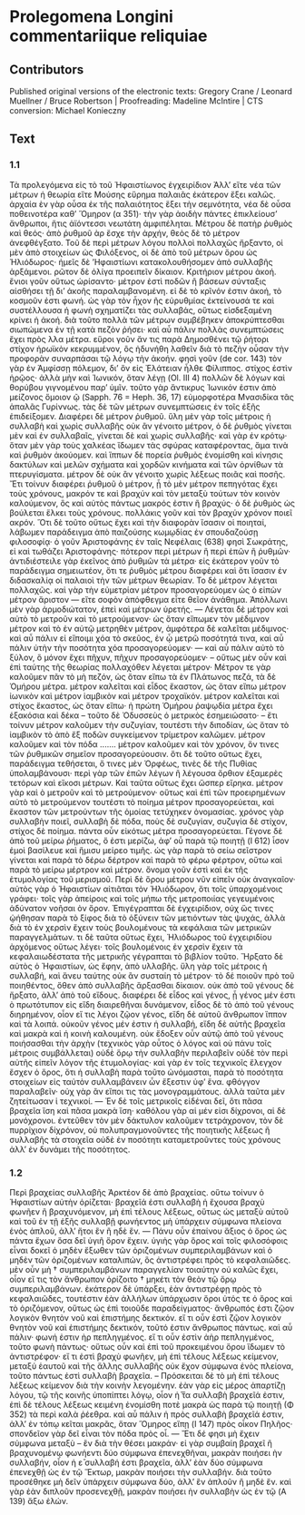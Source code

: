 # Prolegomena Longini commentariique reliquiae  

## Contributors  
Published original versions of the electronic texts: Gregory Crane / Leonard Muellner / Bruce Robertson | Proofreading: Madeline McIntire | CTS conversion: Michael Konieczny  

## Text  
### 1.1  
Τὰ προλεγόμενα εἰς τὸ τοῦ Ἡφαιστίωνος ἐγχειρίδιον Ἀλλʼ εἴτε νέα τῶν μέτρων ἡ θεωρία εἴτε Μούσης εὕρημα παλαιᾶς ἑκάτερον ἕξει καλῶς. ἀρχαία ὲν γὰρ οὖσα ἐκ τῆς παλαιότητος ἕξει τὴν σεμνότητα, νέα δὲ οὖσα ποθεινοτέρα καθʼ Ὅμηρον (α 351)· τὴν γὰρ ἀοιδὴν πάντες ἐπικλείουσʼ ἄνθρωποι, ἥτις ἀϊόντεσσι νεωτάτη ἀμφιπέληται. Μέτρου δὲ πατὴρ ῥυθμὸς καὶ θεός· ἀπὸ ῥυθμοῦ ὰρ ἔσχε τὴν ἀρχήν, θεὸς δὲ τὸ μέτρον ἀνεφθέγξατο. Τοῦ δὲ περὶ μέτρων λόγου πολλοὶ πολλαχῶς ἤρξαντο, οἱ μὲν ἀπὸ στοιχείων ὡς Φιλόξενος, οἱ δὲ ἀπὸ τοῦ μέτρων ὅρου ὡς Ἡλιόδωρος· ἡμεῖς δὲ ʼHφαιστίωνι κατακολουθήσομεν ἀπὸ συλλαβῆς ἀρξάμενοι. ρῶτον δὲ ὀλίγα προειπεῖν δίκαιον. Κριτήριον μέτρου ἀκοή. ἔνιοι γοῦν οὕτως ὡρίσαντο· μέτρον ἐστὶ ποδῶν ἢ βάσεων σύνταξις αἰσθήσει τῇ διʼ ἀκοῆς παραλαμβανομένη. εἰ δὲ τὸ κρῖνόν ἐστιν ἀκοή, τὸ κοσμοῦν ἐστι φωνή. ὡς γὰρ τὸν ἦχον ῆς εὐρυθμίας ἐκτείνουσά τε καὶ συστέλλουσα ἡ φωνὴ σχηματίζει τὰς συλλαβάς, οὕτως εἰσδεξαμένη κρίνει ἡ ἀκοή. διὰ τοῦτο πολλὰ τῶν μέτρων συμβέβηκεν ἀποκρύπτεσθαι σιωπώμενα ἐν τῇ κατὰ πεζὸν ῥήσει· καὶ αὖ πάλιν πολλὰς συνεμπτώσεις ἔχει πρὸς λλα μέτρα. εὕροι γοῦν ἄν τις παρὰ Δημοσθένει τῷ ῥήτορι στίχον ἡρωϊκὸν κεκρυμμένον, ὃς ἠδυνήθη λαθεῖν διὰ τὸ πεζὴν οὖσαν τὴν προφορὰν συναρπάσαι τῷ λόγῳ τὴν ἀκοήν. φησὶ γοῦν (de cor. 143) τὸν γὰρ ἐν Ἀμφίσσῃ πόλεμον, διʼ ὅν εἰς Ἐλάτειαν ἦλθε Φίλιππος. στίχος ἐστὶν ἡρῷος· ἀλλὰ μὴν καὶ Ἰωνικόν, ὅταν λέγῃ (Ol. III 4) πολλῶν δὲ λόγων καὶ θορύβου γιγνομένου παρʼ ὑμῖν. τοῦτο γὰρ ἄντικρυς Ἰωνικόν ἐστιν ἀπὸ μείζονος ὅμοιον ῷ (Sapph. 76 = Heph. 36, 17) εὐμορφοτέρα Μνασιδίκα τᾶς ἁπαλᾶς Γυρίννως. τὰς δὲ τῶν μέτρων συνεμπτώσεις ἐν τοῖς ἑξῆς ἐπιδείξομεν. Διαφέρει δὲ μέτρον ῥυθμοῦ. ὕλη μὲν γὰρ τοῖς μέτροις ἡ συλλαβὴ καὶ χωρὶς συλλαβῆς οὐκ ἂν γένοιτο μέτρον, ὁ δὲ ῥυθμὸς γίνεται μὲν καὶ ἐν συλλαβαῖς, γίνεται δὲ καὶ χωρὶς συλλαβῆς· καὶ γὰρ ἐν κρότῳ· ὅταν μὲν γὰρ τοὺς χαλκέας ἴδωμεν τὰς σφύρας καταφέροντας, ἅμα τινὰ καὶ ῥυθμὸν ἀκούομεν. καὶ ἵππων δὲ πορεία ῥυθμὸς ἐνομίσθη καὶ κίνησις δακτύλων καὶ μελῶν σχήματα καὶ χορδῶν κινήματα καὶ τῶν ὀρνίθων τὰ πτερυγίσματα. μέτρον δὲ οὐκ ἂν γένοιτο χωρὶς λέξεως ποιᾶς καὶ ποσῆς. Ἔτι τοίνυν διαφέρει ῥυθμοῦ ὸ μέτρον, ᾗ τὸ μὲν μέτρον πεπηγότας ἔχει τοὺς χρόνους, μακρόν τε καὶ βραχύν καὶ τὸν μεταξὺ τούτων τὸν κοινὸν καλούμενον, ὃς καὶ αὐτὸς πάντως μακρός ἐστιν ἢ βραχύς· ὁ δὲ ῥυθμὸς ὡς βούλεται ἕλκει τοὺς χρόνους. πολλάκις γοῦν καὶ τὸν βραχύν χρόνον ποιεῖ ακρόν. Ὅτι δὲ τοῦτο οὕτως ἔχει καὶ τὴν διαφορὰν ἴσασιν οἱ ποιηταί, λάβωμεν παράδειγμα ἀπὸ παιζούσης κωμῳδίας ἐν σπουδαζούσῃ φιλοσοφίᾳ· ὁ γοῦν Ἀριστοφάνης ἐν ταῖς Νεφέλαις (638) φησὶ Σωκράτης, εἰ καὶ τωθάζει Ἀριστοφάνης· πότερον περὶ μέτρων ἢ περὶ ἐπῶν ἢ ῥυθμῶν· ἀντιδιέστειλε γὰρ ἐκεῖνος ἀπὸ ῥυθμῶν τὰ μέτρα· εἰς ἑκάτερον γοῦν τὸ παράδειγμα σημειωτέον, ὅτι τε ῥυθμὸς μέτρου διαφέρει καὶ ὅτι ἴσασιν ἐν διδασκαλίᾳ οἱ παλαιοὶ τὴν τῶν μέτρων θεωρίαν. Το δὲ μέτρον λέγεται πολλαχῶς. καὶ γὰρ τὴν εὐμετρίαν μέτρον προσαγορεύομεν ὡς ὁ εἰπὼν μέτρον ἄριστον — εἴτε σοφὸν ἀπόφθεγμα εἶτε θεῖον ἀνάθημα. Ἀπόλλωνι μὲν γὰρ ἁρμοδιώτατον, ἐπεὶ καὶ μέτρων ὑρετής. — Λέγεται δὲ μέτρον καὶ αὐτὸ τὸ μετροῦν καὶ τὸ μετρούμενον· ὡς ὅταν εἴπωμεν τὸν μέδιμνον μέτρον καὶ τὸ ἐν αὐτῷ μετρηθὲν μέτρον, ἀμφότερα δὲ καλεῖται μέδιμνος· καὶ αὖ πάλιν εἰ εἴποιμι χόα τὸ σκεῦος, ἐν ᾧ μετρῶ ποσότητά τινα, καὶ αὖ πάλιν ὐτὴν τὴν ποσότητα χόα προσαγορεύομεν· — καὶ αὖ πάλιν αὐτὸ τὸ ξύλον, ὃ μόνον ἔχει πῆχυν, πῆχυν προσαγορεύομεν· – οὕτως μὲν οὖν καὶ ἐπὶ ταύτης τῆς θεωρίας πολλαχόθεν λέγεται μέτρον· Μέτρον τε γὰρ καλοῦμεν πᾶν τὸ μὴ πεζόν, ὡς ὅταν εἴπω τὰ ὲν Πλάτωνος πεζά, τὰ δὲ Ὁμήρου μέτρα. μέτρον καλεῖται καὶ εἶδος ἕκαστον, ὡς ὅταν εἴπω μέτρον ἰωνικὸν καὶ μέτρον ἰαμβικὸν καὶ μέτρον τροχαϊκόν. μέτρον καλεῖται καὶ στίχος ἕκαστος, ὡς ὅταν εἴπω· ἡ πρώτη Ὁμήρου ῥαψῳδία μέτρα ἔχει ἑξακόσια καὶ δέκα – τοῦτο δὲ Ὀδυσσεὺς ὁ μετρικὸς ἐσημειώσατο· – ἔτι τοίνυν μέτρον καλοῦμεν τὴν συζυγίαν, τουτέστι τὴν διποδίαν, ὡς ὅταν τὸ ἰαμβικὸν τὸ ἀπὸ ἕξ ποδῶν συγκείμενον τρίμετρον καλῶμεν. μέτρον καλοῦμεν καὶ τὸν πόδα ....... μέτρον καλοῦμεν καὶ τὸν χρόνον, ὅν τινες τῶν ῥυθμικῶν σημεῖον προσαγορεύουσιν. ὅτι δὲ τοῦτο οὕτως ἔχει, παράδειγμα τεθήσεται, ὅ τινες μὲν Ὀρφέως, τινὲς δὲ τῆς Πυθίας ὑπολαμβάνουσι· περὶ γὰρ τῶν ἐπῶν λέγων ἢ λέγουσα ὄρθιον ἑξαμερὲς τετόρων καὶ εἴκοσι μέτρων. Καὶ ταῦτα οὕτως ἔχει ὥσπερ εἴρηκα. μέτρον γὰρ καὶ ὸ μετροῦν καὶ τὸ μετρούμενον· οὕτως καὶ ἐπὶ τῶν προειρημένων αὐτὸ τὸ μετρούμενον τουτέστι τὸ ποίημα μέτρον προσαγορεύεται, καὶ ἕκαστον τῶν μετρούντων τῆς ὁμοίας τετύχηκεν ὀνομασίας. χρόνος γὰρ συλλαβὴν ποιεῖ, συλλαβὴ δὲ πόδα, ποὺς δὲ συζυγίαν, συζυγία δὲ στίχον, στίχος δὲ ποίημα. πάντα οὖν εἰκότως μέτρα προσαγορεύεται. Γέγονε δὲ ἀπὸ τοῦ μείρω ῥήματος, ὅ ἐστι μερίζω, ἀφʼ οὗ παρὰ τῷ ποιητῇ (I 612) ἶσον ἐμοὶ βασίλευε καὶ ἥμισυ μείρεο τιμῆς. ὡς γὰρ παρὰ τὸ σείω σεῖστρον γίνεται καὶ παρὰ τὸ δέρω δέρτρον καὶ παρὰ τὸ φέρω φέρτρον, οὕτω καὶ παρὰ τὸ μείρω μέρτρον καὶ μέτρον. ὄνομα γοῦν ἐστὶ καὶ ἐκ τῆς ἐτυμολογίας τοῦ μερισμοῦ. Περὶ δὲ ὅρου μέτρου νῦν εἰπεῖν οὐκ ἀναγκαῖον· αὐτὸς γὰρ ὁ Ἡφαιστίων αἰτιᾶται τὸν Ἡλιόδωρον, ὅτι τοῖς ὑπαρχομένοις γράφει· τοῖς γὰρ ἀπείροις καὶ τοῖς μήπω τῆς μετροποιίας γεγευμένοις ἀδύνατον νοῆσαι ὸν ὅρον. Ἐπιγέγραπται δὲ ἐγχειρίδιον, οὐχ ὥς τινες ᾠήθησαν παρὰ τὸ ξίφος διὰ τὸ ὀξύνειν τῶν μετιόντων τὰς ψυχάς, ἀλλὰ διὰ τὸ ἐν χερσὶν ἔχειν τοὺς βουλομένους τὰ κεφάλαια τῶν μετρικῶν παραγγελμάτων. τι δὲ ταῦτα οὕτως ἔχει, Ἡλιόδωρος τοῦ ἐγχειριδίου ἀρχόμενος οὕτως λέγει· τοῖς βουλομένοις ἐν χερσὶν ἔχειν τὰ κεφαλαιωδέστατα τῆς μετρικῆς γέγραπται τὸ βιβλίον τοῦτο. Ἤρξατο δὲ αὐτὸς ὁ Ἡφαιστίων, ὡς ἔφην, ἀπὸ υλλαβῆς. ὕλη γὰρ τοῖς μέτροις ἡ συλλαβή, καὶ ἄνευ ταύτης οὐκ ἂν συσταίη τὸ μέτρον· τὸ δέ ποιοῦν πρὸ τοῦ ποιηθέντος, ὅθεν ἀπὸ συλλαβῆς ἄρξασθαι δίκαιον. οὐκ ἀπὸ τοῦ γένους δὲ ἤρξατο, ἀλλʼ ἀπὸ τοῦ εἴδους. διαφέρει δὲ εἶδος καὶ γένος, ᾗ γένος μέν ἐστι ὸ πρωτότυπον εἰς εἴδη διαιρεθῆναι δυνάμενον, εἶδος δὲ τὸ ἀπὸ τοῦ γένους διηρημένον, οἷον εἴ τις λέγοι ζῷον γένος, εἴδη δὲ αὐτοῦ ἄνθρωπον ἵππον καὶ τὰ λοιπά. οὐκοῦν γένος μέν ἐστιν ἡ συλλαβή, εἴδη δὲ αὐτῆς βραχεῖα καὶ μακρὰ καὶ ἡ κοινὴ καλουμένη. οὐκ ἔδοξεν οὖν αὐτῷ ἀπὸ τοῦ γένους ποιήσασθαι τὴν ἀρχὴν (τεχνικὸς γὰρ οὗτος ὁ λόγος καὶ οὐ πάνυ τοῖς μέτροις συμβάλλεται) οὐδὲ ὅρῳ τὴν συλλαβὴν περιλαβεῖν οὐδὲ τὸν περὶ αὐτῆς εἰπεῖν λόγον τῆς ἐτυμολογίας· καὶ γὰρ ἐν τοῖς τεχνικοῖς ἔλεγχον ἔσχεν ὁ ὅρος, ὅτι ἡ συλλαβὴ παρὰ τοῦτο ὠνόμασται, παρὰ τὸ ποσότητα στοιχείων εἰς ταὐτὸν συλλαμβάνειν ὧν ἔξεστιν ὑφʼ ἕνα. φθόγγον παραλαβεῖν· οὐχ γὰρ ἂν εἴποι τις τὰς μονογραμμάτους. ἀλλὰ ταῦτα μὲν ζητείτωσαν ἱ τεχνικοί. — Ἐν δὲ τοῖς μετρικοῖς εἰδέναι δεῖ, ὅτι πᾶσα βραχεῖα ἴση καὶ πᾶσα μακρὰ ἴση· καθόλου γὰρ αἱ μέν εἰσι δίχρονοι, αἱ δὲ μονόχρονοι. ἐντεῦθεν τὸν μὲν δάκτυλον καλοῦμεν τετράχρονον, τὸν δὲ πυρρίχιον δίχρόνον, οὐ πολυπραγμονοῦντες τῆς ποιητικῆς λέξεως ἢ συλλαβῆς τὰ στοιχεῖα οὐδὲ ἐν ποσότητι καταμετροῦντες τοὺς χρόνους ἀλλʼ ἐν δυνάμει τῆς ποσότητος.  
### 1.2  
Περὶ βραχείας συλλαβῆς Ἀρκτέον δὲ ἀπὸ βραχείας. οὕτω τοίνυν ὁ Ἡφαιστίων αὐτὴν ὁρίζεται· βραχεῖά ἐστι συλλαβὴ ἡ ἔχουσα βραχὺ φωνῆεν ἢ βραχυνόμενον, μὴ ἐπὶ τέλους λέξεως, οὕτως ὡς μεταξὺ αὐτοῦ καὶ τοῦ ἐν τῇ ἑξῆς συλλαβῇ φωνήεντος μὴ ὑπάρχειν σύμφωνα πλείονα ἑνὸς ἁπλοῦ, ἀλλʼ ἤτοι ἓν ἢ ηδὲ ἕν. — Πάνυ οὖν ἐπαίνου ἄξιος ὁ ὅρος ὡς πάντα ἔχων ὅσα δεῖ ὑγιῆ ὅρον ἔχειν. ὑγιὴς γὰρ ὅρος καὶ τοῖς φιλοσόφοις εἶναι δοκεῖ ὁ μηδὲν ἔξωθεν τῶν ὁριζομένων συμπεριλαμβάνων καὶ ὁ μηδὲν τῶν ὁριζομένων καταλιπών, ὃς ἀντιστρέφει πρὸς τὸ κεφαλαιῶδες. μὲν οὖν μὴ † συμπεριλαμβάνων παραγγελίαν τοιαύτην οὐ καλῶς ἔχει, οἷον εἴ τις τὸν ἄνθρωπον ὁρίζοιτο † μηκέτι τὸν θεὸν τῷ ὅρῳ συμπεριλαμβάνων. ἑκάτερον δὲ ὑπάρξει, ἐὰν ἀντιστρέφῃ πρὸς τὸ κεφαλαιῶδες, τουτέστιν ἐὰν ἀλλήλων ὑπάρχωσιν ὅροι ὐτός τε ὁ ὅρος καὶ τὸ ὁριζόμενον, οὕτως ὡς ἐπὶ τοιοῦδε παραδείγματος· ἄνθρωπός ἐστι ζῷον λογικὸν θνητὸν νοῦ καὶ ἐπιστήμης δεκτικόν. εἴ τι οὖν ἐστὶ ζῷον λογικὸν θνητὸν νοῦ καὶ ἐπιστήμης δεκτικόν, τοῦτό ἐστιν ἄνθρωπος πάντως. καὶ αὖ πάλιν· φωνή ἐστιν ὴρ πεπληγμένος. εἴ τι οὖν ἐστὶν ἀὴρ πεπληγμένος, τοῦτο φωνὴ πάντως· οὕτως οὖν καὶ ἐπὶ τοῦ προκειμένου ὅρου ἴδωμεν τὸ ἀντιστρέφον· εἴ τι ἐστὶ βραχὺ φωνῆεν, μὴ ἐπὶ τέλους λέξεως κείμενον, μεταξύ ἑαυτοῦ καὶ τῆς ἄλλης συλλαβῆς οὐκ ἔχον σύμφωνα ἑνὸς πλείονα, τοῦτο πάντως ἐστὶ συλλαβὴ βραχεῖα. – Πρόσκειται δὲ τὸ μὴ ἐπὶ τέλους λέξεως κείμενον διὰ τὴν κοινὴν λεγομένην. ἐὰν γὰρ εἰς μέρος ἀπαρτίζῃ λόγου, τῷ τῆς κοινῆς ὑποπίπτει λόγῳ, οἷον ἡ τ͞α συλλαβὴ βραχεῖά ἐστιν, ἐπὶ δὲ τέλους λέξεως κειμένη ἐνομίσθη ποτὲ μακρὰ ὡς παρὰ τῷ ποιητῇ (Φ 352) τὰ περὶ καλὰ ῥέεθρα. καὶ αὖ πάλιν ἡ πρὸς συλλαβὴ βραχεῖά ἐστιν, ἀλλʼ ἐν τόπῳ κεῖται μακρᾶς, ὅταν Ὅμηρος εἴπῃ (I 147) πρὸς οἶκον Πηλῆος· σπονδεῖον γὰρ δεῖ εἶναι τὸν πόδα πρὸς οἷ. — Ἔτι δέ φησι μὴ ἔχειν σύμφωνα μεταξὺ – ἓν διὰ τὴν θέσει μακράν· εἰ γὰρ συμβαίη βραχεῖ ἢ βραχυνομένῳ φωνήεντι δύο σύμφωνα ἐπενεχθῆναι, μακρὰν ποιήσει ὴν συλλαβήν, οἷον ἡ ε̄ συλλαβή ἐστι βραχεῖα, ἀλλʼ ἐὰν δύο σύμφωνα ἐπενεχθῇ ὡς ἐν τῷ Ἕκτωρ, μακρὰν ποιήσει τὴν συλλαβήν. διὰ τοῦτο προσέθηκε μὴ δεῖν ὑπάρχειν σύμφωνα δύο, ἀλλʼ ἓν ἁπλοῦν ἢ μηδὲ ἕν. καὶ γὰρ ἐὰν διπλοῦν προσενεχθῇ, μακρὰν ποιήσει ὴν συλλαβὴν ὡς ἐν τῷ (A 139) ἄξω ἑλών.  
